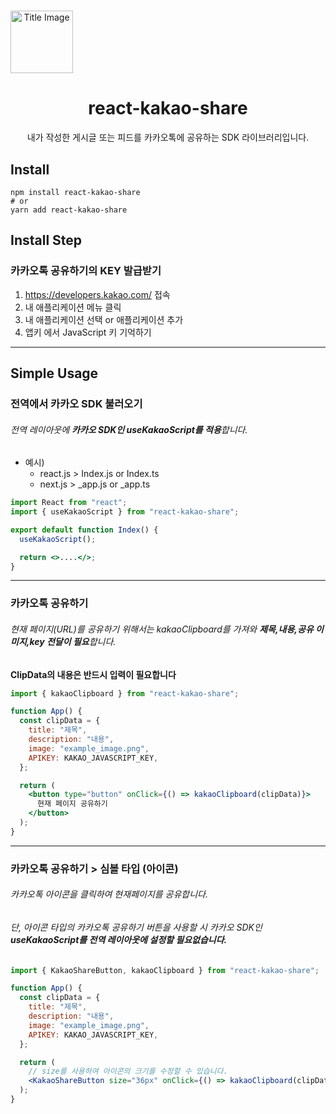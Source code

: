 # <div align="center">

<div align="center" style="width: 100px;" >
<img src="https://github.com/deep-hwan/react-kakao-share/blob/main/public/kakao-img.png" style="width: 100px;" alt="Title Image">
</div>
<h1 align="center">react-kakao-share</h1>

<p align="center">
내가 작성한 게시글 또는 피드를 카카오톡에 공유하는 SDK 라이브러리입니다.
</p>
</div>

## Install

    npm install react-kakao-share
    # or
    yarn add react-kakao-share

## Install Step

### 카카오톡 공유하기의 KEY 발급받기

1. https://developers.kakao.com/ 접속
2. 내 애플리케이션 메뉴 클릭
3. 내 애플리케이션 선택 or 애플리케이션 추가
4. 앱키 에서 JavaScript 키 기억하기

---

## Simple Usage

### 전역에서 카카오 SDK 불러오기

###### 전역 레이아웃에 **카카오 SDK인 useKakaoScript를 적용**합니다.

- 예시)
  - react.js > Index.js or Index.ts
  - next.js > \_app.js or \_app.ts

```jsx
import React from "react";
import { useKakaoScript } from "react-kakao-share";

export default function Index() {
  useKakaoScript();

  return <>....</>;
}
```

---

### 카카오톡 공유하기

###### 현재 페이지(URL)를 공유하기 위해서는 kakaoClipboard를 가져와 **제목,내용,공유 이미지,key 전달이 필요**합니다.

**ClipData의 내용은 반드시 입력이 필요합니다**

```jsx
import { kakaoClipboard } from "react-kakao-share";

function App() {
  const clipData = {
    title: "제목",
    description: "내용",
    image: "example_image.png",
    APIKEY: KAKAO_JAVASCRIPT_KEY,
  };

  return (
    <button type="button" onClick={() => kakaoClipboard(clipData)}>
      현재 페이지 공유하기
    </button>
  );
}
```

---

### 카카오톡 공유하기 > 심볼 타입 (아이콘)

###### 카카오톡 아이콘을 클릭하여 현재페이지를 공유합니다.

###### 단, 아이콘 타입의 카카오톡 공유하기 버튼을 사용할 시 카카오 SDK인 **useKakaoScript를 전역 레이아웃에 설정할 필요없습니다.**

```jsx
import { KakaoShareButton, kakaoClipboard } from "react-kakao-share";

function App() {
  const clipData = {
    title: "제목",
    description: "내용",
    image: "example_image.png",
    APIKEY: KAKAO_JAVASCRIPT_KEY,
  };

  return (
    // size를 사용하여 아이콘의 크기를 수정할 수 있습니다.
    <KakaoShareButton size="36px" onClick={() => kakaoClipboard(clipData)} />
  );
}
```
